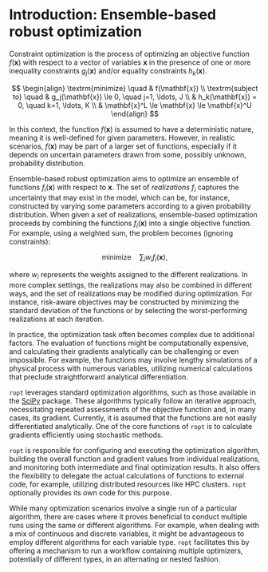 # Introduction: Ensemble-based robust optimization
Constraint optimization is the process of optimizing an objective function
$f(\mathbf{x})$ with respect to a vector of variables $\mathbf{x}$ in the
presence of one or more inequality constraints $g_j(\mathbf{x})$ and/or equality
constraints $h_k(\mathbf{x})$.

$$ \begin{align} \textrm{minimize} \quad & f(\mathbf{x}) \\
\textrm{subject to} \quad & g_j(\mathbf{x}) \le 0, \quad j=1, \ldots, J \\ &
h_k(\mathbf{x}) = 0, \quad k=1, \ldots, K \\
& \mathbf{x}^L \le \mathbf{x} \le \mathbf{x}^U \end{align} $$

In this context, the function $f(\mathbf{x})$ is assumed to have a deterministic
nature, meaning it is well-defined for given parameters. However, in realistic
scenarios, $f(\mathbf{x})$ may be part of a larger set of functions, especially
if it depends on uncertain parameters drawn from some, possibly unknown,
probability distribution.

Ensemble-based robust optimization aims to optimize an ensemble of functions
$f_i(\mathbf{x})$ with respect to $\mathbf{x}$. The set of *realizations* $f_i$
captures the uncertainty that may exist in the model, which can be, for
instance, constructed by varying some parameters according to a given
probability distribution. When given a set of realizations, ensemble-based
optimization proceeds by combining the functions $f_i(\mathbf{x})$ into a single
objective function. For example, using a weighted sum, the problem becomes
(ignoring constraints):

$$ \textrm{minimize} \quad \sum_i w_i f_i(\mathbf{x}), $$

where $w_i$ represents the weights assigned to the different realizations. In
more complex settings, the realizations may also be combined in different ways,
and the set of realizations may be modified during optimization. For instance,
risk-aware objectives may be constructed by minimizing the standard deviation of
the functions or by selecting the worst-performing realizations at each
iteration.

In practice, the optimization task often becomes complex due to additional
factors. The evaluation of functions might be computationally expensive, and
calculating their gradients analytically can be challenging or even impossible.
For example, the functions may involve lengthy simulations of a physical process
with numerous variables, utilizing numerical calculations that preclude
straightforward analytical differentiation.

`ropt` leverages standard optimization algorithms, such as those available in
the [SciPy](https://www.scipy.org) package. These algorithms typically follow an
iterative approach, necessitating repeated assessments of the objective function
and, in many cases, its gradient. Currently, it is assumed that the functions
are not easily differentiated analytically. One of the core functions of `ropt`
is to calculate gradients efficiently using stochastic methods.

`ropt` is responsible for configuring and executing the optimization algorithm,
building the overall function and gradient values from individual realizations,
and monitoring both intermediate and final optimization results. It also offers
the flexibility to delegate the actual calculations of functions to external
code, for example, utilizing distributed resources like HPC clusters. `ropt`
optionally provides its own code for this purpose.

While many optimization scenarios involve a single run of a particular
algorithm, there are cases where it proves beneficial to conduct multiple runs
using the same or different algorithms. For example, when dealing with a mix of
continuous and discrete variables, it might be advantageous to employ different
algorithms for each variable type. `ropt` facilitates this by offering a
mechanism to run a workflow containing multiple optimizers, potentially of
different types, in an alternating or nested fashion.
